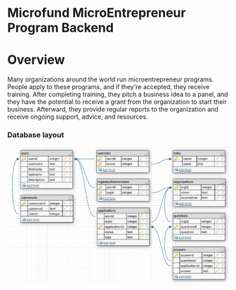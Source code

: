 # Microfund MicroEntrepreneur Program Backend

# Overview

Many organizations around the world run microentrepreneur programs. People apply to these programs, and if they're accepted, they receive training. After completing training, they pitch a business idea to a panel, and they have the potential to receive a grant from the organization to start their business. Afterward, they provide regular reports to the organization and receive ongoing support, advice, and resources.

### Database layout

![Image of Database Layout](dbschema.png)

